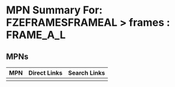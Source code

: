 



# MPN Summary For: FZEFRAMESFRAMEAL > frames : FRAME_A_L

## MPNs
  

|MPN|Direct Links|Search Links|
| :--- | :--- | :--- |
||||
